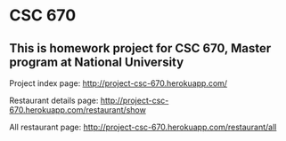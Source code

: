 # CSC 670 #

## This is homework project for CSC 670, Master program at National University ##

Project index page: http://project-csc-670.herokuapp.com/

Restaurant details page: http://project-csc-670.herokuapp.com/restaurant/show

All restaurant page: http://project-csc-670.herokuapp.com/restaurant/all
